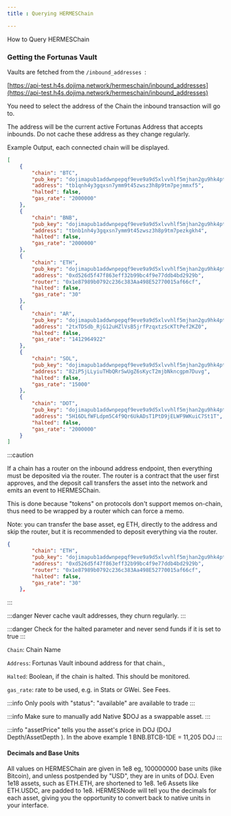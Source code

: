 ```yaml
---
title : Querying HERMESChain

---
```


How to Query HERMESChain

### Getting the Fortunas Vault

Vaults are fetched from the `/inbound_addresses `:

[https://api-test.h4s.dojima.network/hermeschain/inbound_addresses](https://api-test.h4s.dojima.network/hermeschain/inbound_addresses)


You need to select the address of the Chain the inbound transaction will go to. 

The address will be the current active Fortunas Address that accepts inbounds. Do not cache these address as they change regularly. 

Example Output, each connected chain will be displayed.

``` json
[
	{
		"chain": "BTC",
		"pub_key": "dojimapub1addwnpepqf9eve9a9d5xlvvhlf5mjhan2gu9hk4ptch2asmwun6y43w6a47wqgqjd9f",
		"address": "tb1qnh4y3gqxsn7ymm9t45zwsz3h8p9tm7pejmmxf5",
		"halted": false,
		"gas_rate": "2000000"
	},
	{
		"chain": "BNB",
		"pub_key": "dojimapub1addwnpepqf9eve9a9d5xlvvhlf5mjhan2gu9hk4ptch2asmwun6y43w6a47wqgqjd9f",
		"address": "tbnb1nh4y3gqxsn7ymm9t45zwsz3h8p9tm7pezkgkh4",
		"halted": false,
		"gas_rate": "2000000"
	},
	{
		"chain": "ETH",
		"pub_key": "dojimapub1addwnpepqf9eve9a9d5xlvvhlf5mjhan2gu9hk4ptch2asmwun6y43w6a47wqgqjd9f",
		"address": "0xd526d5f47f863eff32b99bc4f9e77ddb4bd2929b",
		"router": "0x1e87989b0792c236c383Aa498E52770015af66cf",
		"halted": false,
		"gas_rate": "30"
	},
	{
		"chain": "AR",
		"pub_key": "dojimapub1addwnpepqf9eve9a9d5xlvvhlf5mjhan2gu9hk4ptch2asmwun6y43w6a47wqgqjd9f",
		"address": "2txTDSdb_RjG12uHZlVsB5jrfPzqxtzScKTtPef2KZ0",
		"halted": false,
		"gas_rate": "1412964922"
	},
	{
		"chain": "SOL",
		"pub_key": "dojimapub1addwnpepqf9eve9a9d5xlvvhlf5mjhan2gu9hk4ptch2asmwun6y43w6a47wqgqjd9f",
		"address": "82iP5jLLyiuTHbQRrSwUgZ6sKycT2mjbNkncgpm7Duvg",
		"halted": false,
		"gas_rate": "15000"
	},
	{
		"chain": "DOT",
		"pub_key": "dojimapub1addwnpepqf9eve9a9d5xlvvhlf5mjhan2gu9hk4ptch2asmwun6y43w6a47wqgqjd9f",
		"address": "5H16DLfWFLdpm5C4f9Qr6UkADsT1PtD9jELWF9WKuiC7St1T",
		"halted": false,
		"gas_rate": "2000000"
	}
]
```


:::caution

If a chain has a router on the inbound address endpoint, then everything must be deposited via the router. The router is a contract that the user first approves, and the deposit call transfers the asset into the network and emits an event to HERMESChain. 

This is done because "tokens" on protocols don't support memos on-chain, thus need to be wrapped by a router which can force a memo. 

Note: you can transfer the base asset, eg ETH, directly to the address and skip the router, but it is recommended to deposit everything via the router. 

``` json
{
        "chain": "ETH",
        "pub_key": "dojimapub1addwnpepqf9eve9a9d5xlvvhlf5mjhan2gu9hk4ptch2asmwun6y43w6a47wqgqjd9f",
        "address": "0xd526d5f47f863eff32b99bc4f9e77ddb4bd2929b",
        "router": "0x1e87989b0792c236c383Aa498E52770015af66cf",
        "halted": false,
        "gas_rate": "30"
    },
```

:::



:::danger
Never cache vault addresses, they churn regularly.
:::

:::danger
Check for the halted parameter and never send funds if it is set to true
:::

`Chain`: Chain Name

`Address`: Fortunas Vault inbound address for that chain., 

`Halted`: Boolean, if the chain is halted. This should be monitored.

`gas_rate`: rate to be used, e.g. in Stats or GWei. See Fees.



:::info
Only pools with "status": "available" are available to trade
:::

:::info
Make sure to manually add Native $DOJ as a swappable asset.
:::

:::info
"assetPrice" tells you the asset's price in DOJ (DOJ Depth/AssetDepth ). In the above example
1 BNB.BTCB-1DE = 11,205 DOJ
:::
#### Decimals and Base Units

All values on HERMESChain are given in 1e8 eg, 100000000 base units (like Bitcoin), and unless postpended by "USD", they are in units of DOJ. Even 1e18 assets, such as ETH.ETH, are shortened to 1e8. 1e6 Assets like ETH.USDC, are padded to 1e8. HERMESNode will tell you the decimals for each asset, giving you the opportunity to convert back to native units in your interface. 

